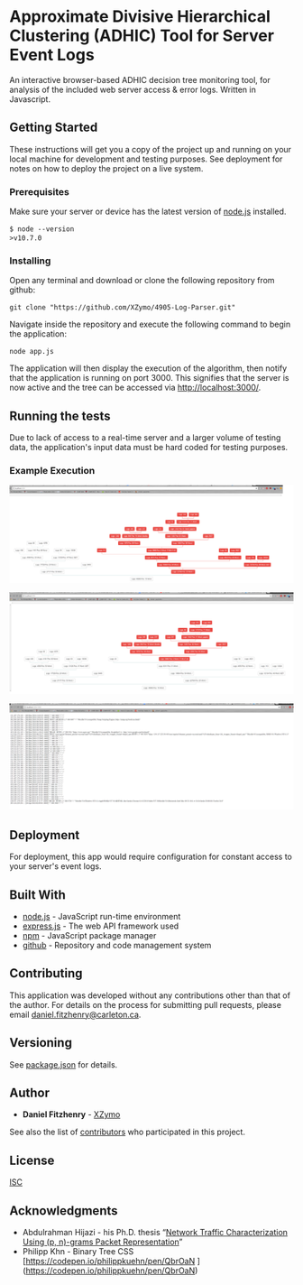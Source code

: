 # Approximate Divisive Hierarchical Clustering (ADHIC) Tool for Server Event Logs

An interactive browser-based ADHIC decision tree monitoring tool, for analysis of the included web server access & error logs. Written in Javascript.

## Getting Started

These instructions will get you a copy of the project up and running on your local machine for development and testing purposes. See deployment for notes on how to deploy the project on a live system.

### Prerequisites

Make sure your server or device has the latest version of [node.js](https://nodejs.org/en/download/package-manager/) installed.

```
$ node --version
>v10.7.0
```

### Installing

Open any terminal and download or clone the following repository from github:

```
git clone "https://github.com/XZymo/4905-Log-Parser.git"
```

Navigate inside the repository and execute the following command to begin the application:

```
node app.js
```

The application will then display the execution of the algorithm, then notify that the application is running on port 3000. This signifies that the server is now active and the tree can be accessed via [http://localhost:3000/](http://localhost:3000/).

## Running the tests

Due to lack of access to a real-time server and a larger volume of testing data, the application's input data must be hard coded for testing purposes. 

### Example Execution

![alt text](https://github.com/XZymo/4905-Log-Parser/blob/master/shot1.png "Access Logs")

![alt text](https://github.com/XZymo/4905-Log-Parser/blob/master/shot2.png "Access Logs")

![alt text](https://github.com/XZymo/4905-Log-Parser/blob/master/shot3.png "Logs: 43")


## Deployment

For deployment, this app would require configuration for constant access to your server's event logs.

## Built With

* [node.js](https://nodejs.org/en/) - JavaScript run-time environment
* [express.js](https://expressjs.com/) - The web API framework used
* [npm](https://www.npmjs.com/) - JavaScript package manager
* [github](https://github.com/) - Repository and code management system

## Contributing

This application was developed without any contributions other than that of the author. For details on the process for submitting pull requests, please email [daniel.fitzhenry@carleton.ca](mailto:daniel.fitzhenry@carleton.ca).

## Versioning

See [package.json](https://github.com/XZymo/4905-Log-Parser/blob/master/package.json) for details.

## Author

* **Daniel Fitzhenry** - [XZymo](https://github.com/XZymo)

See also the list of [contributors](https://github.com/XZymo/4905-Log-Parser/graphs/contributors) who participated in this project.

## License

[ISC](https://en.wikipedia.org/wiki/ISC_license)

## Acknowledgments
* Abdulrahman Hijazi - his Ph.D. thesis “[Network Traffic Characterization Using (p, n)-grams Packet Representation](http://people.scs.carleton.ca/~soma/pubs/students/abdulrahman-hijazi-phd.pdf)”
* Philipp Khn - Binary Tree CSS [https://codepen.io/philippkuehn/pen/QbrOaN ] (https://codepen.io/philippkuehn/pen/QbrOaN)
